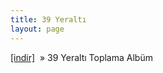 ```yaml
---
title: 39 Yeraltı
layout: page
---
```

<a href="https://cloud.mail.ru/public/83e5841ba344/39%20Yeralti%20-%20Complation%20Vol.1" target="_blank">[indir]</a>  »  39 Yeraltı Toplama Albüm


